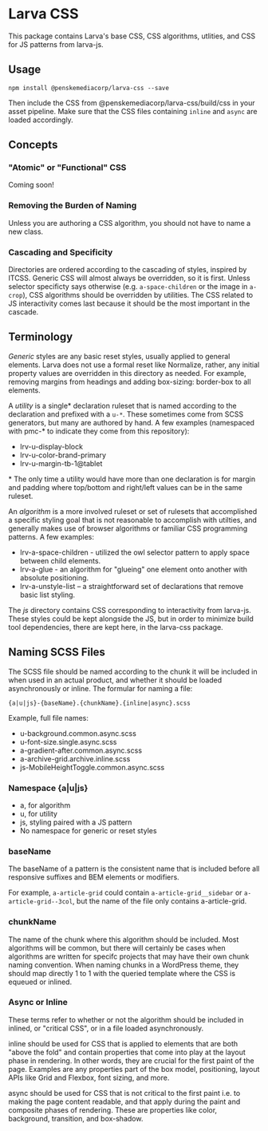 # Larva CSS

This package contains Larva's base CSS, CSS algorithms, utlities, and CSS for JS patterns from larva-js.

## Usage

```
npm install @penskemediacorp/larva-css --save
```

Then include the CSS from @penskemediacorp/larva-css/build/css in your asset pipeline. Make sure that the CSS files containing `inline` and `async` are loaded accordingly.

## Concepts

### "Atomic" or "Functional" CSS

Coming soon!

### Removing the Burden of Naming

Unless you are authoring a CSS algorithm, you should not have to name a new class.

### Cascading and Specificity

Directories are ordered according to the cascading of styles, inspired by ITCSS. Generic CSS will almost always be overridden, so it is first. Unless selector specificty says otherwise (e.g. `a-space-children` or the image in `a-crop`), CSS algorithms should be overridden by utilities. The CSS related to JS interactivity comes last because it should be the most important in the cascade.

## Terminology

*Generic* styles are any basic reset styles, usually applied to general elements. Larva does not use a formal reset like Normalize, rather, any initial property values are overridden in this directory as needed. For example, removing margins from headings and adding box-sizing: border-box to all elements.

A *utility* is a single* declaration ruleset that is named according to the declaration and prefixed with a `u-*`. These sometimes come from SCSS generators, but many are authored by hand. A few examples (namespaced with pmc-* to indicate they come from this repository):

* lrv-u-display-block
* lrv-u-color-brand-primary
* lrv-u-margin-tb-1@tablet

\* The only time a utility would have more than one declaration is for margin and padding where top/bottom and right/left values can be in the same ruleset.

An *algorithm* is a more involved ruleset or set of rulesets that accomplished a specific styling goal that is not reasonable to accomplish with utilties, and generally makes use of browser algorithms or familiar CSS programming patterns. A few examples:

* lrv-a-space-children - utilized the owl selector pattern to apply space between child elements.
* lrv-a-glue - an algorithm for "glueing" one element onto another with absolute positioning.
* lrv-a-unstyle-list – a straightforward set of declarations that remove basic list styling.

The *js* directory contains CSS corresponding to interactivity from larva-js. These styles could be kept alongside the JS, but in order to minimize build tool dependencies, there are kept here, in the larva-css package.

## Naming SCSS Files

The SCSS file should be named according to the chunk it will be included in when used in an actual product, and whether it should be loaded asynchronously or inline. The formular for naming a file:

`{a|u|js}-{baseName}.{chunkName}.{inline|async}.scss`

Example, full file names:

* u-background.common.async.scss
* u-font-size.single.async.scss
* a-gradient-after.common.async.scss
* a-archive-grid.archive.inline.scss
* js-MobileHeightToggle.common.async.scss

### Namespace {a|u|js}

- a, for algorithm
- u, for utility
- js, styling paired with a JS pattern
- No namespace for generic or reset styles

### baseName

The baseName of a pattern is the consistent name that is included before all responsive suffixes and BEM elements or modifiers.

For example, `a-article-grid` could contain `a-article-grid__sidebar` or `a-article-grid--3col`, but the name of the file only contains a-article-grid.

### chunkName

The name of the chunk where this algorithm should be included. Most algorithms will be common, but there will certainly be cases when algorithms are written for specifc projects that may have their own chunk naming convention. When naming chunks in a WordPress theme, they should map directly 1 to 1 with the queried template where the CSS is equeued or inlined.

### Async or Inline

These terms refer to whether or not the algorithm should be included in inlined, or "critical CSS", or in a file loaded asynchronously.

inline should be used for CSS that is applied to elements that are both "above the fold" and contain properties that come into play at the layout phase in rendering. In other words, they are crucial for the first paint of the page. Examples are any properties part of the box model, positioning, layout APIs like Grid and Flexbox, font sizing, and more.

async should be used for CSS that is not critical to the first paint i.e. to making the page content readable, and that apply during the paint and composite phases of rendering. These are properties like color, background, transition, and box-shadow.